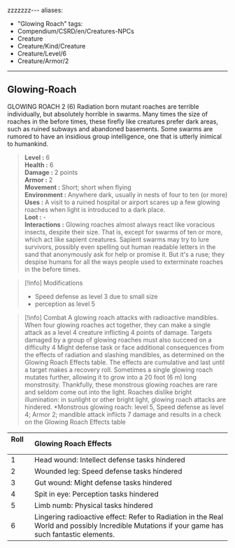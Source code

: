 zzzzzzz---
aliases:
- "Glowing Roach"
tags:
- Compendium/CSRD/en/Creatures-NPCs
- Creature
- Creature/Kind/Creature
- Creature/Level/6
- Creature/Armor/2
---

  
## Glowing-Roach 
GLOWING ROACH 2 (6)
Radiation born mutant roaches are terrible individually, but absolutely horrible in swarms. Many times the size of roaches in the before times, these firefly like creatures prefer dark areas, such as ruined subways and abandoned basements. 
Some swarms are rumored to have an insidious group intelligence, one that is utterly inimical to humankind.  
 
> **Level :** 6  
> **Health :** 6  
> **Damage :** 2 points  
> **Armor :** 2  
> **Movement :** Short; short when flying  
> **Environment :** Anywhere dark, usually in nests of four to ten (or more)  
> **Uses :** A visit to a ruined hospital or airport scares up a few glowing roaches when light is introduced to a dark place.  
> **Loot :** -  
> **Interactions :** Glowing roaches almost always react like voracious insects, despite their size. That is, except for swarms of ten or more, which act like sapient creatures. Sapient swarms may try to lure survivors, possibly even spelling out human readable letters in the sand that anonymously ask for help or promise it. But it's a ruse; they despise humans for all the ways people used to exterminate roaches in the before times.  

>[!info] Modifications 
>- Speed defense as level 3 due to small size  
>- perception as level 5  
>  
  

>[!info] Combat 
> A glowing roach attacks with radioactive mandibles. When four glowing roaches act together, they can make a single attack as a level 4 creature inflicting 4 points of damage. Targets damaged by a group of glowing roaches must also succeed on a difficulty 4 Might defense task or face additional consequences from the effects of radiation and slashing mandibles, as determined on the Glowing Roach Effects table. The effects are cumulative and last until a target makes a recovery roll. 
Sometimes a single glowing roach mutates further, allowing it to grow into a 20 foot (6 m) long monstrosity. Thankfully, these monstrous glowing roaches are rare and seldom come out into the light. 
Roaches dislike bright illumination: in sunlight or other bright light, glowing roach attacks are hindered. 
*Monstrous glowing roach: level 5, Speed defense as level 4; Armor 2; mandible attack inflicts 7 damage and results in a check on the Glowing Roach Effects table  


|  Roll &nbsp; &nbsp; &nbsp; | Glowing Roach Effects  |  
| ------------- | :----------- |  
| 1 | Head wound: Intellect defense tasks hindered |  
| 2 | Wounded leg: Speed defense tasks hindered |  
| 3 | Gut wound: Might defense tasks hindered |  
| 4 | Spit in eye: Perception tasks hindered |  
| 5 | Limb numb: Physical tasks hindered |  
| 6 | Lingering radioactive effect: Refer to Radiation in the Real World and possibly Incredible Mutations if your game has such fantastic elements. |